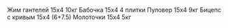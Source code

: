 Жим гантелей 15х4 10кг
Бабочка 15х4 4 плитки
Пуловер 15х4 9кг
Бицепс с кривым 15х4 (6+7.5)
Молоточки 15х4 5кг 